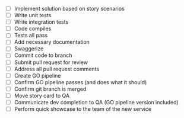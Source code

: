 - [ ] Implement solution based on story scenarios
- [ ] Write unit tests
- [ ] Write integration tests
- [ ] Code compiles
- [ ] Tests all pass
- [ ] Add necessary documentation
- [ ] Swaggerize
- [ ] Commit code to branch
- [ ] Submit pull request for review
- [ ] Address all pull request comments
- [ ] Create GO pipeline
- [ ] Confirm GO pipeline passes (and does what it should)
- [ ] Confirm git branch is merged
- [ ] Move story card to QA
- [ ] Communicate dev completion to QA (GO pipeline version included)
- [ ] Perform quick showcase to the team of the new service
